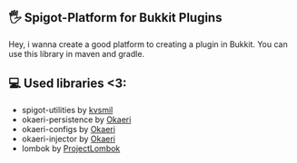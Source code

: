 ## 🖐 Spigot-Platform for Bukkit Plugins
Hey, i wanna create a good platform to creating a plugin in Bukkit.
You can use this library in maven and gradle.

## 💻 Used libraries <3:
- spigot-utilities by [kvsmil](https://github.com/kvsmil)
- okaeri-persistence by [Okaeri](https://github.com/OkaeriPoland)
- okaeri-configs by [Okaeri](https://github.com/OkaeriPoland)
- okaeri-injector by [Okaeri](https://github.com/OkaeriPoland)
- lombok by [ProjectLombok](https://projectlombok.org)
